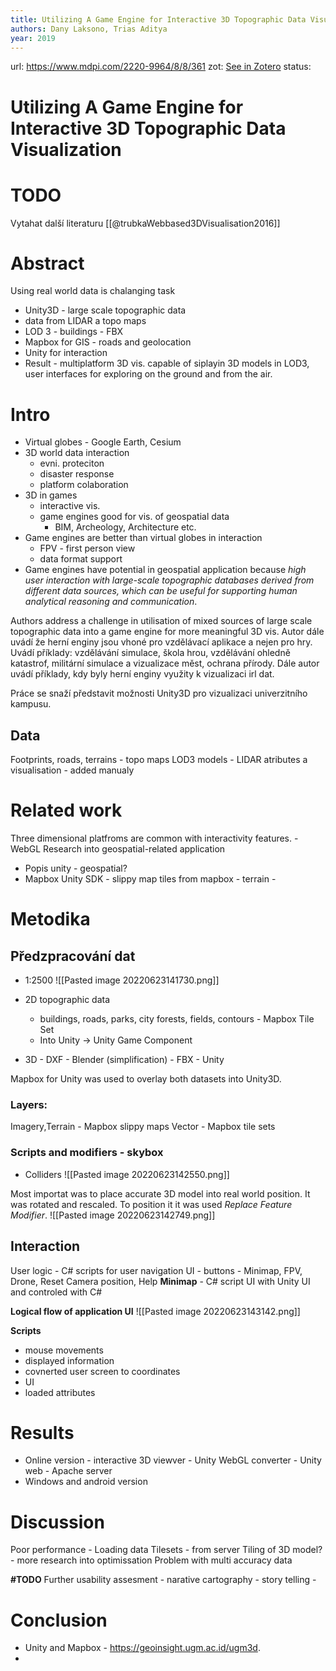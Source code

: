```yaml
---
title: Utilizing A Game Engine for Interactive 3D Topographic Data Visualization
authors: Dany Laksono, Trias Aditya
year: 2019
---
```

url:  https://www.mdpi.com/2220-9964/8/8/361
zot: [See in Zotero](zotero://select/items/@laksonoUtilizingGameEngine2019)
status:
# Utilizing A Game Engine for Interactive 3D Topographic Data Visualization

# TODO
Vytahat další literaturu
[[@trubkaWebbased3DVisualisation2016]]

# Abstract
Using real world data is chalanging task
- Unity3D - large scale topographic data 
- data from LIDAR a topo maps
- LOD 3 - buildings - FBX
- Mapbox for GIS - roads and geolocation
- Unity for interaction
- Result - multiplatform 3D vis. capable of siplayin 3D models in LOD3, user interfaces for exploring on the ground and from the air. 


# Intro
- Virtual globes - Google Earth, Cesium
- 3D world data interaction
	- evni. proteciton
	- disaster response
	- platform colaboration
- 3D in games
	- interactive vis.
	- game engines good for vis. of geospatial data 
		- BIM, Archeology, Architecture etc.
- Game engines are better than virtual globes in interaction
	- FPV - first person view
	- data format support
- Game engines have potential in geospatial application because  *high user interaction with large-scale topographic databases derived from different data sources, which can be useful for supporting human analytical reasoning and communication*.

Authors address a challenge in utilisation of mixed sources of large scale topographic data into a game engine for more meaningful 3D vis.
Autor dále uvádí že herní enginy jsou vhoné pro vzdělávací aplikace a nejen pro hry. Uvádí příklady: vzdělávání simulace, škola hrou, vzdělávání ohledně katastrof, militární simulace a vizualizace měst, ochrana přírody. 
Dále autor uvádí příklady, kdy byly herní enginy využity k vizualizaci irl dat. 

Práce se snaží představit možnosti Unity3D pro vizualizaci univerzitního kampusu. 

## Data 
Footprints, roads, terrains - topo maps
LOD3 models - LIDAR
atributes a visualisation - added manualy


# Related work
Three dimensional platfroms are common with interactivity features.  - WebGL
Research into geospatial-related application
- Popis unity - geospatial?
- Mapbox Unity SDK - slippy map tiles from mapbox - terrain - 

# Metodika
## Předzpracování dat
- 1:2500
![[Pasted image 20220623141730.png]]

- 2D topographic data 
	- buildings, roads, parks, city forests, fields, contours - Mapbox Tile Set
	- Into Unity -> Unity Game Component
- 3D - DXF - Blender (simplification) - FBX - Unity

Mapbox for Unity was used to overlay both datasets into Unity3D. 

### Layers:
Imagery,Terrain - Mapbox slippy maps
Vector - Mapbox tile sets

### Scripts and modifiers - skybox
- Colliders
![[Pasted image 20220623142550.png]]

Most importat was to place accurate 3D model into real world position. It was rotated and rescaled. To position it it was used *Replace Feature Modifier*. 
![[Pasted image 20220623142749.png]]

## Interaction
User logic  - C# scripts for user navigation 
UI - buttons - Minimap, FPV, Drone, Reset Camera position, Help
**Minimap** - C# script
UI with Unity UI and controled with C# 

**Logical flow of application UI**
![[Pasted image 20220623143142.png]]

**Scripts**
- mouse movements
- displayed information
- covnerted user screen to coordinates
- UI
- loaded attributes


# Results
- Online version - interactive 3D viewver - Unity WebGL converter - Unity web - Apache server
- Windows and android version 

# Discussion
Poor performance - Loading data Tilesets - from server
Tiling of 3D model?  - more research into optimissation
Problem with multi accuracy data

**#TODO** Further usability assesment - narative cartography - story telling - 
 
# Conclusion
- Unity and Mapbox - https://geoinsight.ugm.ac.id/ugm3d. 
- 